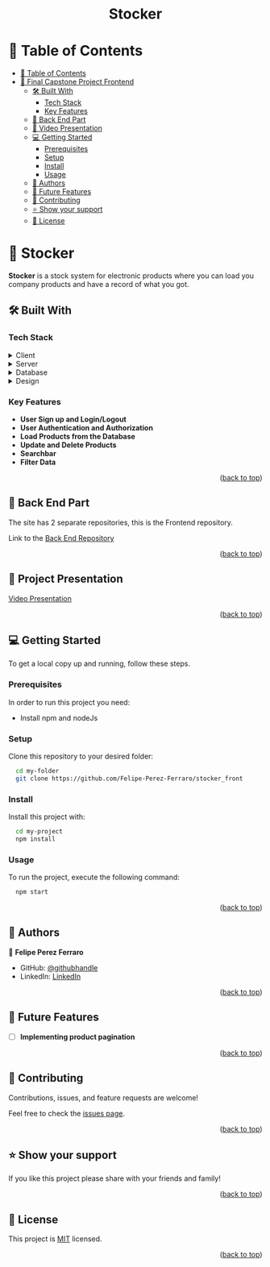 <a name="readme-top"></a>
<div align="center">

  <h1><b>Stocker</b></h1>

</div>

<!-- TABLE OF CONTENTS -->

# 📗 Table of Contents

- [📗 Table of Contents](#-table-of-contents)
- [📖 Final Capstone Project Frontend ](#-final-capstone-project-frontend-)
  - [🛠 Built With ](#-built-with-)
    - [Tech Stack ](#tech-stack-)
    - [Key Features ](#key-features-)
  - [🚀 Back End Part ](#-back-end-part-)
  - [🚀 Video Presentation ](#videoPresentation)
  - [💻 Getting Started ](#-getting-started-)
    - [Prerequisites](#prerequisites)
    - [Setup](#setup)
    - [Install](#install)
    - [Usage](#usage)
  - [👥 Authors ](#-authors-)
  - [🔭 Future Features ](#-future-features-)
  - [🤝 Contributing ](#-contributing-)
  - [⭐️ Show your support ](#️-show-your-support-)
  - [📝 License ](#-license-)

<!-- PROJECT DESCRIPTION -->

# 📖 Stocker <a name="about-project"></a>

**Stocker** is a stock system for electronic products where you can load you company products and have a record of what you got. 

## 🛠 Built With <a name="built-with"></a>

### Tech Stack <a name="tech-stack"></a>

<details>
  <summary>Client</summary>
  <ul>
    <li><a href="https://es.react.dev/">React</a></li>
  </ul>
</details>


<details>
  <summary>Server</summary>
  <ul>
    <li><a href="https://rubyonrails.org/">Ruby on Rails</a></li>
  </ul>
</details>

<details>
<summary>Database</summary>
  <ul>
    <li><a href="https://www.postgresql.org/">PostgreSQL</a></li>
  </ul>
</details>

<details>
<summary>Design</summary>
  <ul>
    <li><a href="https://tailwindcss.com/">Tailwind CSS</a></li>
  </ul>
</details>

<!-- Features -->

### Key Features <a name="key-features"></a>

- **User Sign up and Login/Logout**
- **User Authentication and Authorization**
- **Load Products from the Database**
- **Update and Delete Products**
- **Searchbar**
- **Filter Data**

<p align="right">(<a href="#readme-top">back to top</a>)</p>

<!-- BACK END PART -->

## 🚀 Back End Part <a name="back-end-part"></a>

The site has 2 separate repositories, this is the Frontend repository.

Link to the [Back End Repository](https://github.com/Felipe-Perez-Ferraro/stocker_back)

<p align="right">(<a href="#readme-top">back to top</a>)</p>

<!-- VIDEO PRESENTATION -->

## 🚀 Project Presentation <a name="videoPresentation"></a>
[Video Presentation](https://www.loom.com/share/e64c0c85ab954b91891febbaa79d29b6?sid=81ff34d7-7916-4119-bcfa-012e962d2a86)

<p align="right">(<a href="#readme-top">back to top</a>)</p>

<!-- GETTING STARTED -->

## 💻 Getting Started <a name="getting-started"></a>

To get a local copy up and running, follow these steps.

### Prerequisites

In order to run this project you need:

- Install npm and nodeJs

### Setup

Clone this repository to your desired folder:

```sh
  cd my-folder
  git clone https://github.com/Felipe-Perez-Ferraro/stocker_front
```

### Install

Install this project with:

```sh
  cd my-project
  npm install
```

### Usage

To run the project, execute the following command:

```sh
  npm start
```

<p align="right">(<a href="#readme-top">back to top</a>)</p>

<!-- AUTHORS -->

## 👥 Authors <a name="authors"></a>

👤 **Felipe Perez Ferraro**

- GitHub: [@githubhandle](https://github.com/Felipe-Perez-Ferraro)
- LinkedIn: [LinkedIn](https://www.linkedin.com/in/felipe-perez-ferraro-6b9358218/)

<p align="right">(<a href="#readme-top">back to top</a>)</p>

<!-- FUTURE FEATURES -->

## 🔭 Future Features <a name="future-features"></a>

- [ ] **Implementing product pagination**

<p align="right">(<a href="#readme-top">back to top</a>)</p>

<!-- CONTRIBUTING -->

## 🤝 Contributing <a name="contributing"></a>

Contributions, issues, and feature requests are welcome!

Feel free to check the [issues page](https://github.com/Felipe-Perez-Ferraro/stocker_front/issues).

<p align="right">(<a href="#readme-top">back to top</a>)</p>

<!-- SUPPORT -->

## ⭐️ Show your support <a name="support"></a>

If you like this project please share with your friends and family!

<p align="right">(<a href="#readme-top">back to top</a>)</p>

<!-- LICENSE -->

## 📝 License <a name="license"></a>

This project is [MIT](./LICENSE) licensed.

<p align="right">(<a href="#readme-top">back to top</a>)</p>
